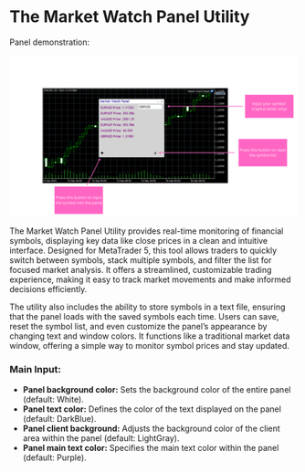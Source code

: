 # The Market Watch Panel Utility

Panel demonstration:

![My Awesome Image](Images/Screenshot.png)

The Market Watch Panel Utility provides real-time monitoring of financial symbols, displaying key data like close prices in a clean and intuitive interface. Designed for MetaTrader 5, this tool allows traders to quickly switch between symbols, stack multiple symbols, and filter the list for focused market analysis. It offers a streamlined, customizable trading experience, making it easy to track market movements and make informed decisions efficiently.

The utility also includes the ability to store symbols in a text file, ensuring that the panel loads with the saved symbols each time. Users can save, reset the symbol list, and even customize the panel’s appearance by changing text and window colors. It functions like a traditional market data window, offering a simple way to monitor symbol prices and stay updated.

### Main Input:

- **Panel background color:** Sets the background color of the entire panel (default: White).  
- **Panel text color:** Defines the color of the text displayed on the panel (default: DarkBlue).  
- **Panel client background:** Adjusts the background color of the client area within the panel (default: LightGray).  
- **Panel main text color:** Specifies the main text color within the panel (default: Purple).
